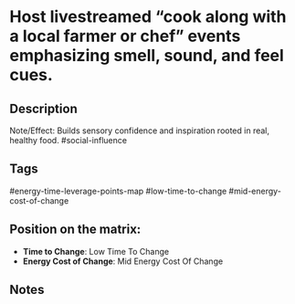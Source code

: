 # Host livestreamed “cook along with a local farmer or chef” events emphasizing smell, sound, and feel cues.

## Description
Note/Effect: Builds sensory confidence and inspiration rooted in real, healthy food.   #social-influence

## Tags
#energy-time-leverage-points-map #low-time-to-change #mid-energy-cost-of-change

## Position on the matrix:
- **Time to Change**: Low Time To Change
- **Energy Cost of Change**: Mid Energy Cost Of Change

## Notes
<!-- Add your notes here -->
